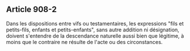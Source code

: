 Article 908-2
----
Dans les dispositions entre vifs ou testamentaires, les expressions "fils et
petits-fils, enfants et petits-enfants", sans autre addition ni désignation,
doivent s'entendre de la descendance naturelle aussi bien que légitime, à moins
que le contraire ne résulte de l'acte ou des circonstances.
